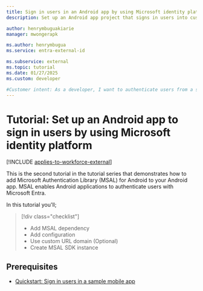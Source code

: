 ```yaml
---
title: Sign in users in an Android app by using Microsoft identity platform
description: Set up an Android app project that signs in users into customer facing app by in an external tenant or employees in a workforce tenant

author: henrymbuguakiarie
manager: mwongerapk

ms.author: henrymbugua
ms.service: entra-external-id

ms.subservice: external
ms.topic: tutorial
ms.date: 01/27/2025
ms.custom: developer

#Customer intent: As a developer, I want to authenticate users from a sample Android mobile app so that I can experience how Microsoft Entra External ID
---
```


# Tutorial: Set up an Android app to sign in users by using Microsoft identity platform

[!INCLUDE [applies-to-workforce-external](../external-id/includes/applies-to-workforce-external.md)]


This is the second tutorial in the tutorial series that demonstrates how to add Microsoft Authentication Library (MSAL) for Android to your Android app. MSAL enables Android applications to authenticate users with Microsoft Entra.

In this tutorial you'll;

> [!div class="checklist"]
>
> - Add MSAL dependency
> - Add configuration
> - Use custom URL domain (Optional)
> - Create MSAL SDK instance

## Prerequisites

- [Quickstart: Sign in users in a sample mobile app](quickstart-mobile-app-sign-in.md?pivots=external&tabs=java-external)